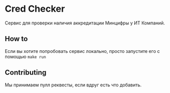 # Cred Checker

Сервис для проверки наличия аккредитации Минцифры у ИТ Компаний.

## How to

Если вы хотите попробовать сервис локально, просто запустите его с помощью `make run`

## Contributing

Мы принимаем пулл реквесты, если вдруг есть что добавить.
